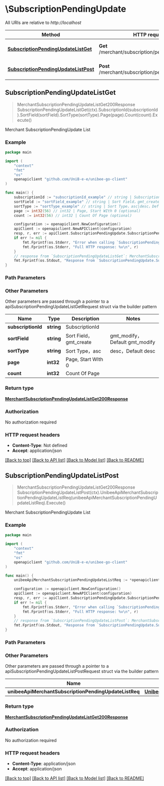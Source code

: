 # \SubscriptionPendingUpdate

All URIs are relative to *http://localhost*

Method | HTTP request | Description
------------- | ------------- | -------------
[**SubscriptionPendingUpdateListGet**](SubscriptionPendingUpdate.md#SubscriptionPendingUpdateListGet) | **Get** /merchant/subscription/pending_update_list | Merchant SubscriptionPendingUpdate List
[**SubscriptionPendingUpdateListPost**](SubscriptionPendingUpdate.md#SubscriptionPendingUpdateListPost) | **Post** /merchant/subscription/pending_update_list | Merchant SubscriptionPendingUpdate List



## SubscriptionPendingUpdateListGet

> MerchantSubscriptionPendingUpdateListGet200Response SubscriptionPendingUpdateListGet(ctx).SubscriptionId(subscriptionId).SortField(sortField).SortType(sortType).Page(page).Count(count).Execute()

Merchant SubscriptionPendingUpdate List

### Example

```go
package main

import (
	"context"
	"fmt"
	"os"
	openapiclient "github.com/UniB-e-e/unibee-go-client"
)

func main() {
	subscriptionId := "subscriptionId_example" // string | SubscriptionId
	sortField := "sortField_example" // string | Sort Field，gmt_create|gmt_modify，Default gmt_modify (optional)
	sortType := "sortType_example" // string | Sort Type，asc|desc，Default desc (optional)
	page := int32(56) // int32 | Page, Start WIth 0 (optional)
	count := int32(56) // int32 | Count Of Page (optional)

	configuration := openapiclient.NewConfiguration()
	apiClient := openapiclient.NewAPIClient(configuration)
	resp, r, err := apiClient.SubscriptionPendingUpdate.SubscriptionPendingUpdateListGet(context.Background()).SubscriptionId(subscriptionId).SortField(sortField).SortType(sortType).Page(page).Count(count).Execute()
	if err != nil {
		fmt.Fprintf(os.Stderr, "Error when calling `SubscriptionPendingUpdate.SubscriptionPendingUpdateListGet``: %v\n", err)
		fmt.Fprintf(os.Stderr, "Full HTTP response: %v\n", r)
	}
	// response from `SubscriptionPendingUpdateListGet`: MerchantSubscriptionPendingUpdateListGet200Response
	fmt.Fprintf(os.Stdout, "Response from `SubscriptionPendingUpdate.SubscriptionPendingUpdateListGet`: %v\n", resp)
}
```

### Path Parameters



### Other Parameters

Other parameters are passed through a pointer to a apiSubscriptionPendingUpdateListGetRequest struct via the builder pattern


Name | Type | Description  | Notes
------------- | ------------- | ------------- | -------------
 **subscriptionId** | **string** | SubscriptionId | 
 **sortField** | **string** | Sort Field，gmt_create|gmt_modify，Default gmt_modify | 
 **sortType** | **string** | Sort Type，asc|desc，Default desc | 
 **page** | **int32** | Page, Start WIth 0 | 
 **count** | **int32** | Count Of Page | 

### Return type

[**MerchantSubscriptionPendingUpdateListGet200Response**](MerchantSubscriptionPendingUpdateListGet200Response.md)

### Authorization

No authorization required

### HTTP request headers

- **Content-Type**: Not defined
- **Accept**: application/json

[[Back to top]](#) [[Back to API list]](../README.md#documentation-for-api-endpoints)
[[Back to Model list]](../README.md#documentation-for-models)
[[Back to README]](../README.md)


## SubscriptionPendingUpdateListPost

> MerchantSubscriptionPendingUpdateListGet200Response SubscriptionPendingUpdateListPost(ctx).UnibeeApiMerchantSubscriptionPendingUpdateListReq(unibeeApiMerchantSubscriptionPendingUpdateListReq).Execute()

Merchant SubscriptionPendingUpdate List

### Example

```go
package main

import (
	"context"
	"fmt"
	"os"
	openapiclient "github.com/UniB-e-e/unibee-go-client"
)

func main() {
	unibeeApiMerchantSubscriptionPendingUpdateListReq := *openapiclient.NewUnibeeApiMerchantSubscriptionPendingUpdateListReq("SubscriptionId_example") // UnibeeApiMerchantSubscriptionPendingUpdateListReq | 

	configuration := openapiclient.NewConfiguration()
	apiClient := openapiclient.NewAPIClient(configuration)
	resp, r, err := apiClient.SubscriptionPendingUpdate.SubscriptionPendingUpdateListPost(context.Background()).UnibeeApiMerchantSubscriptionPendingUpdateListReq(unibeeApiMerchantSubscriptionPendingUpdateListReq).Execute()
	if err != nil {
		fmt.Fprintf(os.Stderr, "Error when calling `SubscriptionPendingUpdate.SubscriptionPendingUpdateListPost``: %v\n", err)
		fmt.Fprintf(os.Stderr, "Full HTTP response: %v\n", r)
	}
	// response from `SubscriptionPendingUpdateListPost`: MerchantSubscriptionPendingUpdateListGet200Response
	fmt.Fprintf(os.Stdout, "Response from `SubscriptionPendingUpdate.SubscriptionPendingUpdateListPost`: %v\n", resp)
}
```

### Path Parameters



### Other Parameters

Other parameters are passed through a pointer to a apiSubscriptionPendingUpdateListPostRequest struct via the builder pattern


Name | Type | Description  | Notes
------------- | ------------- | ------------- | -------------
 **unibeeApiMerchantSubscriptionPendingUpdateListReq** | [**UnibeeApiMerchantSubscriptionPendingUpdateListReq**](UnibeeApiMerchantSubscriptionPendingUpdateListReq.md) |  | 

### Return type

[**MerchantSubscriptionPendingUpdateListGet200Response**](MerchantSubscriptionPendingUpdateListGet200Response.md)

### Authorization

No authorization required

### HTTP request headers

- **Content-Type**: application/json
- **Accept**: application/json

[[Back to top]](#) [[Back to API list]](../README.md#documentation-for-api-endpoints)
[[Back to Model list]](../README.md#documentation-for-models)
[[Back to README]](../README.md)

